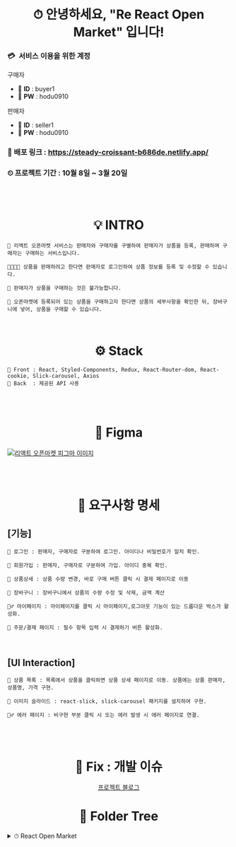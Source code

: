 <div align='center'>

# ⏱ 안녕하세요, "Re React Open Market" 입니다!

</div>

### 💳  **서비스 이용을 위한 계정**
구매자
- 📧 **ID** : buyer1
- 🔐 **PW** : hodu0910

판매자
- 📧 **ID** : seller1
- 🔐 **PW** : hodu0910


### 🔗 배포 링크 : https://steady-croissant-b686de.netlify.app/

### ⏲ 프로젝트 기간 : 10월 8일 ~ 3월 20일

<br>
<br>

<div align='center'>

# 💡 INTRO

</div>

```
💬 리액트 오픈마켓 서비스는 판매자와 구매자를 구별하여 판매자가 상품을 등록, 판매하며 구매자는 구매하는 서비스입니다.

👨‍👩‍👦‍👦 상품을 판매하려고 한다면 판매자로 로그인하여 상품 정보를 등록 및 수정할 수 있습니다.

📢 판매자가 상품을 구매하는 것은 불가능합니다. 

🙏 오픈마켓에 등록되어 있는 상품을 구매하고자 한다면 상품의 세부사항을 확인한 뒤, 장바구니에 넣어, 상품을 구매할 수 있습니다.
```

<br>

<div align='center'>

# ⚙️ Stack

</div>

```
🔷 Front : React, Styled-Components, Redux, React-Router-dom, React-cookie, Slick-carousel, Axios
🔶 Back  : 제공된 API 사용
```

<br>
<br>
<div align='center'>

# 🎨 Figma

</div>

[![리액트 오픈마켓 피그마 이미지](https://user-images.githubusercontent.com/77476077/198972316-917b0552-fa2f-4bef-a407-f179488c727b.PNG)](https://www.figma.com/file/hEyXyA3SDI69DBnfqYZjt9/%EB%A9%8B%EC%82%AC_%ED%94%84%EB%A1%A0%ED%8A%B8%EC%97%94%EB%93%9C%EC%8A%A4%EC%BF%A8_2%EA%B8%B0?node-id=49%3A1747)

<br>
<br>

<div align='center'>

# 🧾 요구사항 명세

</div>

## **[기능]**

```
🔐 로그인 : 판매자, 구매자로 구분하여 로그인. 아이디나 비밀번호가 일치 확인.

🔑 회원가입 : 판매자, 구매자로 구분하여 가입. 아이디 중복 확인.

🌌 상품상세 : 상품 수량 변경, 바로 구매 버튼 클릭 시 결제 페이지로 이동

🛒 장바구니 : 장바구니에서 상품의 수량 수정 및 삭제, 금액 계산

🙋‍♂️ 마이페이지 : 마이페이지를 클릭 시 마이페이지,로그아웃 기능이 있는 드롭다운 박스가 활성화.

💜 주문/결제 페이지 : 필수 항목 입력 시 결제하기 버튼 활성화.
```

<br>

## **[UI Interaction]**

```
🌊 상품 목록 : 목록에서 상품을 클릭하면 상품 상세 페이지로 이동. 상품에는 상품 판매자, 상품명, 가격 구현.

🎨 이미지 슬라이드 : react-slick, slick-carousel 패키지를 설치하여 구현.

🤦‍♂️ 에러 페이지 : 비구현 부분 클릭 시 또는 에러 발생 시 에러 페이지로 연결.

```

<br>
<br>

<div align='center'>

# 🐛 Fix : 개발 이슈

<a href='https://velog.io/@aydenote/%EC%B2%98%EC%9D%8C%EB%B6%80%ED%84%B0-%EB%8B%A4%EC%8B%9C-%EB%B3%B5%EC%8A%B5%ED%95%98%EB%8A%94-Re-React' target='_blank'>
프로젝트 블로그
</a>

</div>

<div align='center'>
  
# 🌱 Folder Tree
  
</div>
<details>
    <summary>⏱ React Open Market</summary>
    <div>

 ```
┣ 📝 README.md
┣ 📝 .gitignore
┣ 📄 package.json
┣ 📄 package.lock.json
┣ 📂 public
┃ ┣ 📝 index.html
┃ ┗ 🎨 reset.css
┣ 📂 src
┃ ┣ 📂 apis
┃ ┃ ┣ 📝 cart.js
┃ ┃ ┣ 📝 login.js
┃ ┃ ┣ 📝 products.js
┃ ┃ ┣ 📝 seller.js
┃ ┃ ┗ 📝 signup.js
┃ ┣ 📂 asset
┃ ┃ ┗ 🎨 이미지 파일들
┃ ┣ 📂 components
┃ ┃ ┣ 📂 button
┃ ┃ ┣ 📂 buy
┃ ┃ ┣ 📂 cart
┃ ┃ ┣ 📂 footer
┃ ┃ ┣ 📂 form
┃ ┃ ┣ 📂 header
┃ ┃ ┣ 📂 login
┃ ┃ ┣ 📂 modal
┃ ┃ ┣ 📂 product
┃ ┃ ┣ 📂 sellerboard
┃ ┃ ┣ 📂 signup
┃ ┃ ┗ 📂 slide
┃ ┣ 📂 views
┃ ┃ ┣ 🧾 AddProductPage.jsx
┃ ┃ ┣ 🧾 BuyPage.jsx
┃ ┃ ┣ 🧾 CartPage.jsx
┃ ┃ ┣ 🧾 LoginPage.jsx
┃ ┃ ┣ 🧾 MainPage.jsx
┃ ┃ ┣ 🧾 ProductDetailPage.jsx
┃ ┃ ┣ 🧾 AddProductPage.jsx
┃ ┃ ┣ 🧾 SellerCenterPage.jsx
┃ ┃ ┗ 🧾 SignUpPage.jsx
┃ ┣ 📂 reducers
┃ ┃ ┣ 🧾 cart.js
┃ ┃ ┣ 🧾 counter.js
┃ ┃ ┣ 🧾 image.js
┃ ┃ ┣ 🧾 index.js
┃ ┃ ┣ 🧾 loginFail.js
┃ ┃ ┣ 🧾 loginType.js
┃ ┃ ┣ 🧾 mainProduct.js
┃ ┃ ┣ 🧾 seller.js 
┃ ┃ ┣ 🧾 signupFail.js 
┃ ┃ ┗ 🧾 signupType.js 
┗ ┣ 📂 util
  ┃ ┗ 🧾 cookie.js
  ┣ 🧾 index.js
  ┗ 🧾 App.js
```

</details>
